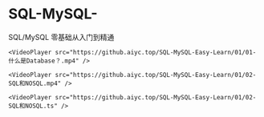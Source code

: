 # SQL-MySQL-
SQL/MySQL 零基础从入门到精通
```url
<VideoPlayer src="https://github.aiyc.top/SQL-MySQL-Easy-Learn/01/01-什么是Database？.mp4" />
```

```url
<VideoPlayer src="https://github.aiyc.top/SQL-MySQL-Easy-Learn/01/02-SQL和NOSQL.mp4" />
```

```url
<VideoPlayer src="https://github.aiyc.top/SQL-MySQL-Easy-Learn/01/02-SQL和NOSQL.ts" />
```

